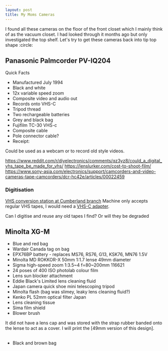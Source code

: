```yaml
---
layout: post
title: My Moms Cameras
---
```


I found all these cameras on the floor of the front closet which I mainly think of as the vacuum closet. I had looked through it months ago but only investigated the top shelf. Let's try to get these cameras back into tip top shape :circle:

## Panasonic Palmcorder PV-IQ204

Quick Facts

- Manufactured July 1994
- Black and white
- 12x variable speed zoom
- Composite video and audio out
- Records onto VHS-C
- Tripod thread
- Two rechargeable batteries
- Grey and black bag
- Fujifilm  TC-30 VHS-c 
- Composite cable
- Pole connector cable?
- Receipt: 

Could be used as a webcam or to record old style videos.

<https://www.reddit.com/r/diyelectronics/comments/qz3yz8/could_a_digital_vhs_tape_be_made_for_vhs/>
<https://lenslurker.com/cost-to-shoot-film/>
<https://www.sony-asia.com/electronics/support/camcorders-and-video-cameras-tape-camcorders/dcr-hc42e/articles/00022459>

### Digitisation

[VHS conversion station at Cumberland branch](https://biblioottawalibrary.ca/en/music-editing-and-vhs-conversion-stations-cumberland)
Machine only accepts regular VHS tapes, I would need a [VHS-C adapter](https://www.amazon.ca/dp/B00QV2T6II).

Can I digitise and reuse any old tapes I find? Or will they be degraded

## Minolta XG-M

- Blue and red bag
- Wardair Canada tag on bag
- EPX76BP battery - replaces MS76, RS76, G13, KSK76, MN76 1.5V
- Minolta MD ROKKOR-X 50mm 1:1.7 lense 49mm diameter
- Sigma high-speed zoom 1:3.5~4 f=80~200mm 116621
- 24 poses of 400 ISO photolab colour film
- Lens sun blocker attachment
- Eddie Black's Limited lens cleaning fluid
- Japan camera quick shoe mini telescoping tripod
- Minolta flash (bag was slimey, leaky lens cleaning fluid?)
- Kenko PL 52mm optical filter Japan
- Lens cleaning tissue
- Sima film shield
- Blower brush

It did not have a lens cap and was stored with the strap rubber banded onto the lense to act as a cover. I will print the [49mm version of this design].

## 

- Black and brown bag
